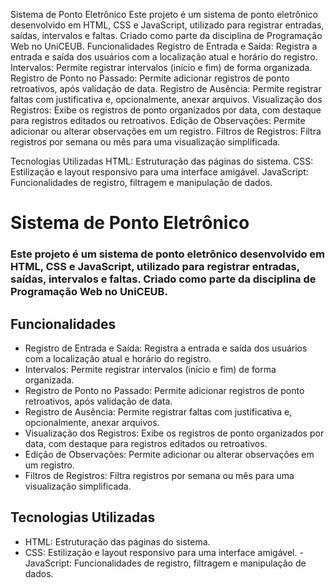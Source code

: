 Sistema de Ponto Eletrônico
Este projeto é um sistema de ponto eletrônico desenvolvido em HTML, CSS e JavaScript, utilizado para registrar entradas, saídas, intervalos e faltas. Criado como parte da disciplina de Programação Web no UniCEUB.
Funcionalidades
Registro de Entrada e Saída: Registra a entrada e saída dos usuários com a localização atual e horário do registro.
Intervalos: Permite registrar intervalos (início e fim) de forma organizada.
Registro de Ponto no Passado: Permite adicionar registros de ponto retroativos, após validação de data.
Registro de Ausência: Permite registrar faltas com justificativa e, opcionalmente, anexar arquivos.
Visualização dos Registros: Exibe os registros de ponto organizados por data, com destaque para registros editados ou retroativos.
Edição de Observações: Permite adicionar ou alterar observações em um registro.
Filtros de Registros: Filtra registros por semana ou mês para uma visualização simplificada.

Tecnologias Utilizadas
HTML: Estruturação das páginas do sistema.
CSS: Estilização e layout responsivo para uma interface amigável.
JavaScript: Funcionalidades de registro, filtragem e manipulação de dados.
# Sistema de Ponto Eletrônico
### Este projeto é um sistema de ponto eletrônico desenvolvido em HTML, CSS e JavaScript, utilizado para registrar entradas, saídas, intervalos e faltas. Criado como parte da disciplina de Programação Web no UniCEUB.

## Funcionalidades
- Registro de Entrada e Saída: Registra a entrada e saída dos usuários com a localização atual e horário do registro.
- Intervalos: Permite registrar intervalos (início e fim) de forma organizada.
- Registro de Ponto no Passado: Permite adicionar registros de ponto retroativos, após validação de data.
- Registro de Ausência: Permite registrar faltas com justificativa e, opcionalmente, anexar arquivos.
- Visualização dos Registros: Exibe os registros de ponto organizados por data, com destaque para registros editados ou retroativos.
- Edição de Observações: Permite adicionar ou alterar observações em um registro.
- Filtros de Registros: Filtra registros por semana ou mês para uma visualização simplificada.

## Tecnologias Utilizadas
- HTML: Estruturação das páginas do sistema.
- CSS: Estilização e layout responsivo para uma interface amigável.
-JavaScript: Funcionalidades de registro, filtragem e manipulação de dados.
